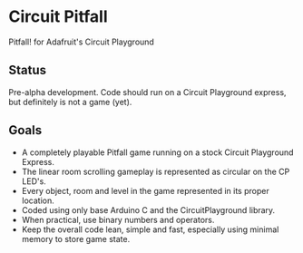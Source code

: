 # Circuit Pitfall
Pitfall! for Adafruit's Circuit Playground

## Status
Pre-alpha development.  Code should run on a Circuit Playground express, but definitely is not a game (yet).

## Goals

* A completely playable Pitfall game running on a stock Circuit Playground Express.
* The linear room scrolling gameplay is represented as circular on the CP LED's.
* Every object, room and level in the game represented in its proper location.
* Coded using only base Arduino C and the CircuitPlayground library.
* When practical, use binary numbers and operators.
* Keep the overall code lean, simple and fast, especially using minimal memory to store game state.
